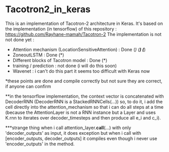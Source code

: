 # Tacotron2_in_keras

This is an implementation of Tacotron-2 architecture in Keras. 
It's based on the implementation (in tensorflow) of this repository : 
https://github.com/Rayhane-mamah/Tacotron-2
The implementation is not not done yet : 
- Attention mechanism (LocationSensitiveAttention) : Done (*) (**) (***)
- ZoneoutLSTM : Done (*)
- Different blocks of Tacotron model : Done (*)
- training / prediction : not done (i will do this soon)
- Wavenet : i can't do this part it seems too difficult with Keras now

*these points are done and compile correctly but not sure they are correct, if anyone can confirm

**in the tensorflow implementation, the context vector is concatenated with DecoderRNN (DecoderRNN is a StackedRNNCells(...)) so, to do it, i add the cell directly into the attention_mechanism so that i can do all steps at a time (because the AttentionLayer is not a RNN instance but a Layer and uses K.rnn to iterates over decoder_timesteps and then produce all e_i and c_i). 

***strange thing when i call attention_layer.__call__(...) with only 'decoder_outputs' as input, it does exception but when i call with [encoder_outputs, decoder_outputs] it compiles even though i never use 'encoder_outputs' in the method. 
